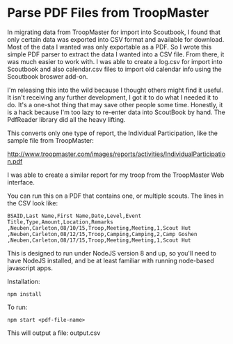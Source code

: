 Parse PDF Files from TroopMaster
================================

In migrating data from TroopMaster for import into Scoutbook, I found that only
certain data was exported into CSV format and available for download.  Most of the
data I wanted was only exportable as a PDF.  So I wrote this simple PDF parser to
extract the data I wanted into a CSV file.  From there, it was much easier to work with. I was
able to create a log.csv for import into Scoutbook and also calendar.csv files to import old
calendar info using the Scoutbook broswer add-on.

I'm releasing this into the wild because I thought others might find it useful.  It isn't receiving
any further development, I got it to do what I needed it to do.  It's a one-shot thing that may
save other people some time.  Honestly, it is a hack because I'm too lazy to re-enter data
into ScoutBook by hand.  The PdfReader library did all the heavy lifting.

This converts only one type of report, the Individual Participation, like the sample
file from TroopMaster:

http://www.troopmaster.com/images/reports/activities/IndividualParticipation.pdf

I was able to create a similar report for my troop from the TroopMaster Web interface.

You can run this on a PDF that contains one, or multiple scouts.  The lines in the CSV look like:

    BSAID,Last Name,First Name,Date,Level,Event Title,Type,Amount,Location,Remarks
    ,Neuben,Carleton,08/10/15,Troop,Meeting,Meeting,1,Scout Hut
    ,Neuben,Carleton,08/12/15,Troop,Camping,Camping,2,Camp Goshen
    ,Neuben,Carleton,08/17/15,Troop,Meeting,Meeting,1,Scout Hut

This is designed to run under NodeJS version 8 and up, so you'll need to have NodeJS installed, and be
at least familiar with running node-based javascript apps.

Installation:

    npm install

To run:

    npm start <pdf-file-name>

This will output a file: output.csv